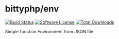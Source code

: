 # bittyphp/env

[![Build Status](https://travis-ci.org/bittyphp/env.svg?branch=master)](https://travis-ci.org/bittyphp/env)
[![Software License](https://img.shields.io/badge/license-MIT-brightgreen.svg?style=flat-square)](https://github.com/bittyphp/env/blob/master/LICENSE)
[![Total Downloads](https://img.shields.io/packagist/dt/bittyphp/env.svg?style=flat-square)](https://packagist.org/packages/bittyphp/env)

Simple function Environment from JSON file.
